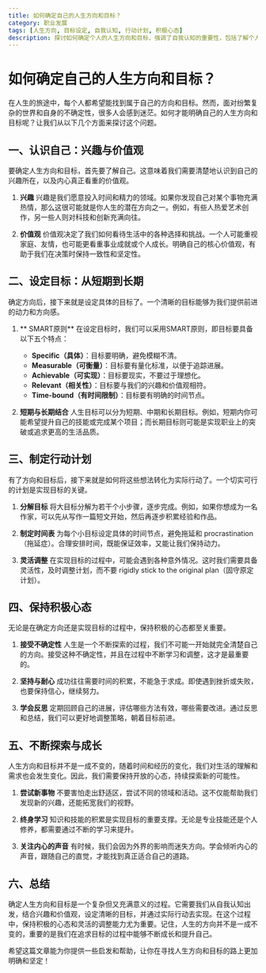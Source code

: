 ```yaml
---
title: 如何确定自己的人生方向和目标？
category: 职业发展
tags: [人生方向, 目标设定, 自我认知, 行动计划, 积极心态]
description: 探讨如何确定个人的人生方向和目标，强调了自我认知的重要性，包括了解个人兴趣和价值观。文章介绍了设定目标时可采用的SMART原则，以及制定和执行计划的方法，如分解目标、制定时间表等。此外，还提到了保持积极心态、接受不确定性、坚持与耐心的重要性，并鼓励持续探索新事物和终身学习，以适应生活中的变化和个人成长的需求。最终指出，找到适合自己的道路需要倾听内心的声音并不断调整自己的计划和策略。
---
```

# 如何确定自己的人生方向和目标？

在人生的旅途中，每个人都希望能找到属于自己的方向和目标。然而，面对纷繁复杂的世界和自身的不确定性，很多人会感到迷茫。如何才能明确自己的人生方向和目标呢？让我们从以下几个方面来探讨这个问题。

## 一、认识自己：兴趣与价值观

要确定人生方向和目标，首先要了解自己。这意味着我们需要清楚地认识到自己的兴趣所在，以及内心真正看重的价值观。

1. **兴趣**
   兴趣是我们愿意投入时间和精力的领域。如果你发现自己对某个事物充满热情，那么这很可能就是你人生的潜在方向之一。例如，有些人热爱艺术创作，另一些人则对科技和创新充满向往。

2. **价值观**
   价值观决定了我们如何看待生活中的各种选择和挑战。一个人可能重视家庭、友情，也可能更看重事业成就或个人成长。明确自己的核心价值观，有助于我们在决策时保持一致性和坚定性。

## 二、设定目标：从短期到长期

确定方向后，接下来就是设定具体的目标了。一个清晰的目标能够为我们提供前进的动力和方向感。

1. ** SMART原则**
   在设定目标时，我们可以采用SMART原则，即目标要具备以下五个特点：
   - **Specific（具体）**：目标要明确，避免模糊不清。
   - **Measurable（可衡量）**：目标要有量化标准，以便于追踪进展。
   - **Achievable（可实现）**：目标要现实，不要过于理想化。
   - **Relevant（相关性）**：目标要与我们的兴趣和价值观相符。
   - **Time-bound（有时间限制）**：目标要有明确的时间节点。

2. **短期与长期结合**
   人生目标可以分为短期、中期和长期目标。例如，短期内你可能希望提升自己的技能或完成某个项目；而长期目标则可能是实现职业上的突破或追求更高的生活品质。

## 三、制定行动计划

有了方向和目标后，接下来就是如何将这些想法转化为实际行动了。一个切实可行的计划是实现目标的关键。

1. **分解目标**
   将大目标分解为若干个小步骤，逐步完成。例如，如果你想成为一名作家，可以先从写作一篇短文开始，然后再逐步积累经验和作品。

2. **制定时间表**
   为每个小目标设定具体的时间节点，避免拖延和 procrastination（拖延症）。合理安排时间，既能保证效率，又能让我们保持动力。

3. **灵活调整**
   在实现目标的过程中，可能会遇到各种意外情况。这时我们需要具备灵活性，及时调整计划，而不要 rigidly stick to the original plan（固守原定计划）。

## 四、保持积极心态

无论是在确定方向还是实现目标的过程中，保持积极的心态都至关重要。

1. **接受不确定性**
   人生是一个不断探索的过程，我们不可能一开始就完全清楚自己的方向。接受这种不确定性，并且在过程中不断学习和调整，这才是最重要的。

2. **坚持与耐心**
   成功往往需要时间的积累，不能急于求成。即使遇到挫折或失败，也要保持信心，继续努力。

3. **学会反思**
   定期回顾自己的进展，评估哪些方法有效，哪些需要改进。通过反思和总结，我们可以更好地调整策略，朝着目标前进。

## 五、不断探索与成长

人生方向和目标并不是一成不变的，随着时间和经历的变化，我们对生活的理解和需求也会发生变化。因此，我们需要保持开放的心态，持续探索新的可能性。

1. **尝试新事物**
   不要害怕走出舒适区，尝试不同的领域和活动。这不仅能帮助我们发现新的兴趣，还能拓宽我们的视野。

2. **终身学习**
   知识和技能的积累是实现目标的重要支撑。无论是专业技能还是个人修养，都需要通过不断的学习来提升。

3. **关注内心的声音**
   有时候，我们会因为外界的影响而迷失方向。学会倾听内心的声音，跟随自己的直觉，才能找到真正适合自己的道路。

## 六、总结

确定人生方向和目标是一个复杂但又充满意义的过程。它需要我们从自我认知出发，结合兴趣和价值观，设定清晰的目标，并通过实际行动去实现。在这个过程中，保持积极的心态和灵活的调整能力尤为重要。记住，人生的方向并不是一成不变的，重要的是我们在追求目标的过程中能够不断成长和提升自己。

希望这篇文章能为你提供一些启发和帮助，让你在寻找人生方向和目标的路上更加明确和坚定！
